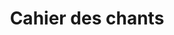 ---
title: Cahier des chants
informations: Regroupés dans un cahier des chants les différents morceaux que nous avions écrit pour le diplôme, que nous chantions, et que le musicien, Quentin, est venu annoter de ses propres corrections. Format 50 × 70 mm plié non massicoté sur papier ivoire, impression sérigraphie 3 couches, bleu sombre, blanc et vernis sur le blanc, jacquette sur papier japon pliée et insérée, sérigraphié en blanc et jaune.
img: chante/2.jpg
---